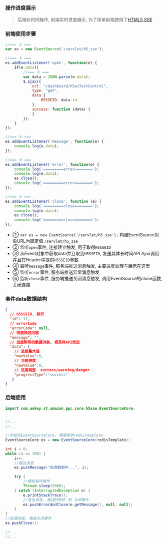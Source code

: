 ### 操作进度展示
> 后端长时间操作, 前端实时进度展示, 为了简单前端使用了[HTML5 SSE](http://www.w3school.com.cn/html/html5_serversentevents.asp)

### 前端使用步骤
```javascript
//=== ① === 
var es = new EventSource('/servlet/h5_sse');

//=== ② === 
es.addEventListener('open', function(e) {
    if(e.data){
        //=== ③ === 
        var data = JSON.parse(e.data);
        $.ajax({
            url: "/dashboard/h5esTestControl",
            type: "get",
            data:{
                H5SSEID: data.id
            },
            success: function (data) {
            }
        });
    }
});

//=== ④ === 
es.addEventListener('message', function(e) {
    console.log(e.data);
});

//=== ⑤ === 
es.addEventListener('error', function(e) {
    console.log('=========error========');
    console.log(e.data);
    es.close();
    console.log('=========error========');
});

//=== ⑥ === 
es.addEventListener('close', function (e) {
    console.log('=========close========');
    console.log(e.data);
    es.close();
    console.log('=========close========');
});
```

- ① `var es = new EventSource('/servlet/h5_sse');` 构建EventSource对象URL为固定值 `/servlet/h5_sse`
- ② 监听`open`事件, 连接建立触发, 用于取得`H5SSEID`
- ③ 从Event对象中获取data并且取到`H5SSEID`, 发送具体长时间API Ajax调用并且在Header中提供`H5SSEID`参数
- ④ 监听`message`事件, 服务端推送消息触发, 主要进度处理与展示在这里
- ⑤ 监听`error`事件, 服务端推送异常消息触发
- ⑥ 监听`close`事件, 服务端推送关闭消息触发, 调用EventSource的close函数, 关闭连接.

### 事件data数据结构
```json
{
  // H5SSEID, 标识
  "id": 11,
  // errorCode
  "errorCode": null,
  // 进度描述内容
  "message": "",
  // 进度附带的数据对象, 视具体API而定
  "data": {
    // 进度最大值
    "maxValue":0,
    // 当前进度
    "nowValue":0,
    // 进度类型  success/warning/danger
    "progressType":"success"
   }
}
```

### 后端使用
```java
import com.aukey.st.amazon.ppc.core.h5sse.EventSourceCore;


//...
//...

//初始化EventSourceCore, 需要提供redisTemplate
EventSourceCore es = new EventSourceCore(redisTemplate);

int i = 0;
while (i <= 100) {
    i++;
    //推送消息
    es.pushMessage("处理数据中...", i);

    try {
        //模拟耗时操作
        Thread.sleep(5000);
    } catch (InterruptedException e) {
        e.printStackTrace();
        //发生异常, 推送ERROR 和 关闭事件
        es.pushErrorAndClose(e.getMessage(), null, null);
    }
}
//处理完成, 推送关闭事件
es.pushClose();

//...
//...

```
